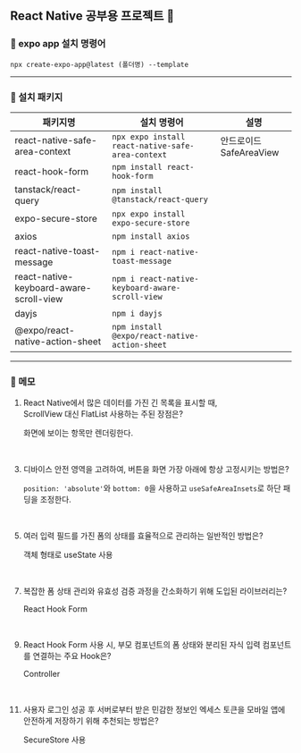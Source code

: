 ## React Native 공부용 프로젝트 👋

### 📍 expo app 설치 명령어

```
npx create-expo-app@latest (폴더명) --template
```

---

### 📁 설치 패키지

| 패키지명                                | 설치 명령어                                       | 설명                    |
| --------------------------------------- | ------------------------------------------------- | ----------------------- |
| react-native-safe-area-context          | `npx expo install react-native-safe-area-context` | 안드로이드 SafeAreaView |
| react-hook-form                         | `npm install react-hook-form`                     |                         |
| tanstack/react-query                    | `npm install @tanstack/react-query`               |                         |
| expo-secure-store                       | `npx expo install expo-secure-store`              |                         |
| axios                                   | `npm install axios`                               |                         |
| react-native-toast-message              | `npm i react-native-toast-message`                |                         |
| react-native-keyboard-aware-scroll-view | `npm i react-native-keyboard-aware-scroll-view`   |                         |
| dayjs                                   | `npm i dayjs`                                     |                         |
| @expo/react-native-action-sheet         | `npm install @expo/react-native-action-sheet`     |                         |

---

### 📝 메모

1. React Native에서 많은 데이터를 가진 긴 목록을 표시할 때, <br />
   ScrollView 대신 FlatList 사용하는 주된 장점은?

   화면에 보이는 항목만 렌더링한다.

<br />

3. 디바이스 안전 영역을 고려하여, 버튼을 화면 가장 아래에 항상 고정시키는 방법은?

   `position: 'absolute'`와 `bottom: 0`을 사용하고 `useSafeAreaInsets`로 하단 패딩을 조정한다.

<br />

5. 여러 입력 필드를 가진 폼의 상태를 효율적으로 관리하는 일반적인 방법은?

   객체 형태로 useState 사용

<br />

7. 복잡한 폼 상태 관리와 유효성 검증 과정을 간소화하기 위해 도입된 라이브러리는?

   React Hook Form

<br />

9. React Hook Form 사용 시, 부모 컴포넌트의 폼 상태와 분리된 자식 입력 컴포넌트를 연결하는 주요 Hook은?

   Controller

<br />

11. 사용자 로그인 성공 후 서버로부터 받은 민감한 정보인 엑세스 토큰을 모바일 앱에 안전하게 저장하기 위해 추천되는 방법은?

    SecureStore 사용
